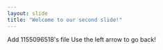 ```yaml
---
layout: slide
title: "Welcome to our second slide!"
---
```

Add 1155096518's file
Use the left arrow to go back!
